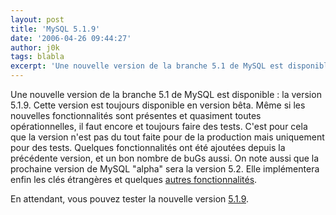 ```yaml
---
layout: post
title: 'MySQL 5.1.9'
date: '2006-04-26 09:44:27'
author: j0k
tags: blabla
excerpt: 'Une nouvelle version de la branche 5.1 de MySQL est disponible : la version 5.1.9. Cette version est toujours disponible en version bêta. Même si les nouvelles fonctionnalités sont présentes et quasiment toutes opérationnelles, il faut encore et toujours faire des tests. C''est pour cela que la version n''est pas du tout faite pour de la production mais uniquement pour des      ...'
---
```


Une nouvelle version de la branche 5.1 de MySQL est disponible : la version 5.1.9. Cette version est toujours disponible en version bêta. Même si les nouvelles fonctionnalités sont présentes et quasiment toutes opérationnelles, il faut encore et toujours faire des tests. C'est pour cela que la version n'est pas du tout faite pour de la production mais uniquement pour des tests.
Quelques fonctionnalités ont été ajoutées depuis la précédente version, et un bon nombre de buGs aussi.   On note aussi que la prochaine version de MySQL &quot;alpha&quot; sera la version 5.2. Elle implémentera enfin les clés étrangères et quelques [autres fonctionnalités](http://dev.mysql.com/doc/refman/5.1/en/mysql-5-2-plans.html).

En attendant, vous pouvez tester la nouvelle version [5.1.9](http://dev.mysql.com/downloads/mysql/5.1.html).
